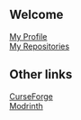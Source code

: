 ## Welcome

[My Profile](https://github.com/Sjouwer)  
[My Repositories](https://github.com/Sjouwer?tab=repositories)  

## Other links

[CurseForge](https://www.curseforge.com/members/sjouwer)  
[Modrinth](https://modrinth.com/user/Sjouwer)  
